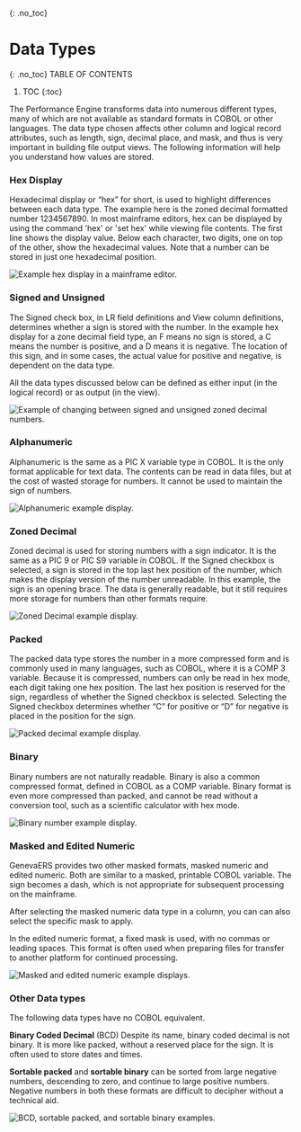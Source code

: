 {: .no_toc}
# Data Types

{: .no_toc}
TABLE OF CONTENTS 
1. TOC
{:toc}  

The Performance Engine transforms data into numerous different types, many of which are not available as standard formats in COBOL or other languages. The data type chosen affects other column and logical record attributes, such as length, sign, decimal place, and mask, and thus is very important in building file output views. The following information will help you understand how values are stored.

### Hex Display

Hexadecimal display or “hex” for short, is used to highlight differences between each data type. The example here is the zoned decimal formatted number 1234567890. In most mainframe editors, hex can be displayed by using the command 'hex' or 'set hex' while viewing file contents. The first line shows the display value. Below each character, two digits, one on top of the other, show the hexadecimal values. Note that a number can be stored in just one hexadecimal position.

![Example hex display in a mainframe editor.](../../images/Module3-IO_Processing_and_Data_Types/Module3_Slide9.jpeg)

### Signed and Unsigned

The Signed check box, in LR field definitions and View column definitions, determines whether a sign is stored with the number. In the example hex display for a zone decimal field type, an F means no sign is stored, a C means the number is positive, and a D means it is negative. The location of this sign, and in some cases, the actual value for positive and negative, is dependent on the data type.

All the data types discussed below can be defined as either input (in the logical record) or as output (in the view).

![Example of changing between signed and unsigned zoned decimal numbers.](../../images/Module3-IO_Processing_and_Data_Types/Module3_Slide10.jpeg)

### Alphanumeric

Alphanumeric is the same as a PIC X variable type in COBOL. It is the only format applicable for text data. The contents can be read in data files, but at the cost of wasted storage for numbers. It cannot be used to maintain the sign of numbers.

![Alphanumeric example display.](../../images/Module3-IO_Processing_and_Data_Types/Module3_Slide11.jpeg)

### Zoned Decimal

Zoned decimal is used for storing numbers with a sign indicator. It is the same as a PIC 9 or PIC S9 variable in COBOL. If the Signed checkbox is selected, a sign is stored in the top last hex position of the number, which makes the display version of the number unreadable. In this example, the sign is an opening brace. The data is generally readable, but it still requires more storage for numbers than other formats require.

![Zoned Decimal example display.](../../images/Module3-IO_Processing_and_Data_Types/Module3_Slide12.jpeg)

### Packed

The packed data type stores the number in a more compressed form and is commonly used in many languages, such as COBOL, where it is a COMP 3 variable. Because it is compressed, numbers can only be read in hex mode, each digit taking one hex position. The last hex position is reserved for the sign, regardless of whether the Signed checkbox is selected. Selecting the Signed checkbox determines whether “C” for positive or “D” for negative is placed in the position for the sign.

![Packed decimal example display.](../../images/Module3-IO_Processing_and_Data_Types/Module3_Slide13.jpeg)

### Binary

Binary numbers are not naturally readable. Binary is also a common compressed format, defined in COBOL as a COMP variable. 
Binary format is even more compressed than packed, and cannot be read without a conversion tool, such as a scientific calculator with hex mode.

![Binary number example display.](../../images/Module3-IO_Processing_and_Data_Types/Module3_Slide14.jpeg)

### Masked and Edited Numeric

GenevaERS provides two other masked formats, masked numeric and edited numeric. Both are similar to a masked, printable COBOL variable. The sign becomes a dash, which is not appropriate for subsequent processing on the mainframe.

After selecting the masked numeric data type in a column, you can can also select the specific mask to apply.

In the edited numeric format, a fixed mask is used, with no commas or leading spaces. This format is often used when preparing files for transfer to another platform for continued processing.

![Masked and edited numeric example displays.](../../images/Module3-IO_Processing_and_Data_Types/Module3_Slide15.jpeg)

### Other Data types

The following data types have no COBOL equivalent.

**Binary Coded Decimal** (BCD) Despite its name, binary coded decimal is not binary. It is more like packed, without a reserved place for the sign. It is often used to store dates and times.

**Sortable packed** and **sortable binary** can be sorted from large negative numbers, descending to zero, and continue to large positive numbers. Negative numbers in both these formats are difficult to decipher without a technical aid.

![BCD, sortable packed, and sortable binary examples.](../../images/Module3-IO_Processing_and_Data_Types/Module3_Slide16.jpeg)